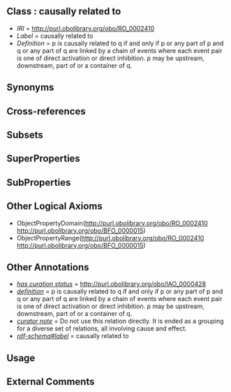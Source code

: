 
## Class : causally related to

 * *IRI* = http://purl.obolibrary.org/obo/RO_0002410
 * *Label* = causally related to
 * *Definition* = p is causally related to q if and only if p or any part of p and q or any part of q are linked by a chain of events where each event pair is one of direct activation or direct inhibition. p may be upstream, downstream, part of or a container of q.

## Synonyms


## Cross-references


## Subsets


## SuperProperties


## SubProperties


## Other Logical Axioms

 * ObjectPropertyDomain(<http://purl.obolibrary.org/obo/RO_0002410> <http://purl.obolibrary.org/obo/BFO_0000015>)
 * ObjectPropertyRange(<http://purl.obolibrary.org/obo/RO_0002410> <http://purl.obolibrary.org/obo/BFO_0000015>)

## Other Annotations

 * *[has curation status](../../IAO/14/IAO_0000114.md)* = http://purl.obolibrary.org/obo/IAO_0000428
 * *[definition](../../IAO/15/IAO_0000115.md)* = p is causally related to q if and only if p or any part of p and q or any part of q are linked by a chain of events where each event pair is one of direct activation or direct inhibition. p may be upstream, downstream, part of or a container of q.
 * *[curator note](../../IAO/32/IAO_0000232.md)* = Do not use this relation directly. It is ended as a grouping for a diverse set of relations, all involving cause and effect.
 * *[rdf-schema#label](../../el/rdf-schema#label.md)* = causally related to

## Usage


## External Comments

